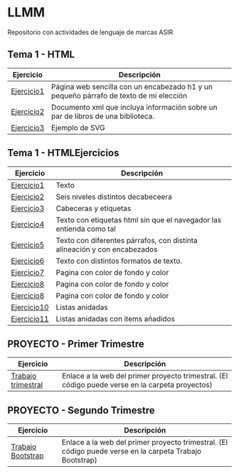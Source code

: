 # LLMM
Repositorio con actividades de lenguaje de marcas ASIR

## Tema 1 - HTML
Ejercicio | Descripción 
----------|------------
[Ejercicio1](/tema1/pagina1.html) | Página web sencilla con un encabezado h1 y un pequeño párrafo de texto de mi elección
[Ejercicio2](/tema1/biblioteca.xml) | Documento xml que incluya información sobre un par de libros de una biblioteca.
[Ejercicio3](/tema1/SVG.html) | Ejemplo de SVG

## Tema 1 - HTMLEjercicios
Ejercicio | Descripción 
----------|------------
[Ejercicio1](/tema1/Ejercicio1HTML.html) | Texto
[Ejercicio2](/tema1/Ejercicio2HTML.html) | Seis niveles distintos decabeceera
[Ejercicio3](/tema1/Ejercicio3HTML.html) | Cabeceras y etiquetas
[Ejercicio4](/tema1/Ejercicio4HTML.html) | Texto con etiquetas html sin que el navegador las entienda como tal
[Ejercicio5](/tema1/Ejercicio5HTML.html) | Texto con diferentes párrafos, con distinta alineación y con encabezados
[Ejercicio6](/tema1/Ejercicio6HTML.html) | Texto con distintos formatos de texto.
[Ejercicio7](/tema1/Ejercicio7HTML.html) | Pagina con color de fondo y color 
[Ejercicio8](/tema1/Ejercicio8HTML/índice.html) | Pagina con color de fondo y color 
[Ejercicio8](/tema1/Ejercicio8HTML/índice.html) | Pagina con color de fondo y color 
[Ejercicio10](/tema1/Ejercicio10HTML.html) |  Listas anidadas
[Ejercicio11](/tema1/Ejercicio11HTML.html) |  Listas anidadas con items añadidos

## PROYECTO - Primer Trimestre
Ejercicio | Descripción 
----------|------------
[Trabajo trimestral](https://ivansapphire.github.io/Trabajo-Trimestral-1/index.html) | Enlace a la web del primer proyecto trimestral. (El código puede verse en la carpeta proyectos)

## PROYECTO - Segundo Trimestre
Ejercicio | Descripción 
----------|------------
[Trabajo Bootstrap](https://ivansapphire.github.io/ProyectoBootstrap/) | Enlace a la web del primer proyecto trimestral. (El código puede verse en la carpeta Trabajo Bootstrap)



